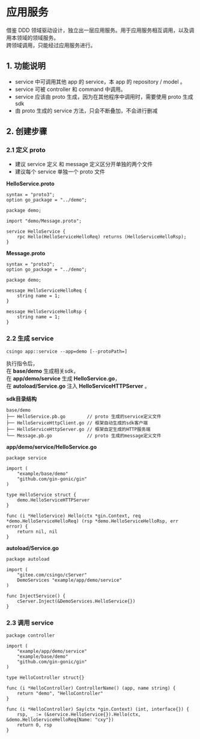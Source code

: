 # 应用服务

借鉴 DDD 领域驱动设计，独立出一层应用服务。用于应用服务相互调用，以及调用本领域的领域服务。  
跨领域调用，只能经过应用服务进行。

## 1. 功能说明

- service 中可调用其他 app 的 service，本 app 的 repository / model 。
- service 可被 controller 和 command 中调用。
- service 应该由 proto 生成，因为在其他程序中调用时，需要使用 proto 生成 sdk
- 由 proto 生成的 service 方法，只会不断叠加，不会进行删减

## 2. 创建步骤

### 2.1 定义 proto 

- 建议 service 定义 和 message 定义区分开单独的两个文件
- 建议每个 service 单独一个 proto 文件

**HelloService.proto**

```proto3
syntax = "proto3";
option go_package = "../demo";

package demo;

import "demo/Message.proto";

service HelloService {
    rpc Hello(HelloServiceHelloReq) returns (HelloServiceHelloRsp);
}
```

**Message.proto**

```proto3
syntax = "proto3";
option go_package = "../demo";

package demo;

message HelloServiceHelloReq {
    string name = 1;
}

message HelloServiceHelloRsp {
    string name = 1;
}
```

### 2.2 生成 service

```
csingo app::service --app=demo [--protoPath=]
```

执行指令后，  
在 **base/demo** 生成相关sdk，  
在 **app/demo/service** 生成 **HelloService.go**，  
在 **autoload/Service.go** 注入 **HelloServiceHTTPServer** 。

**sdk目录结构**

```
base/demo
├── HelloService.pb.go        // proto 生成的service定义文件
├── HelloServiceHttpClient.go // 框架自动生成的sdk客户端
├── HelloServiceHttpServer.go // 框架自定生成的HTTP服务端
└── Message.pb.go             // proto 生成的message定义文件
```

**app/demo/service/HelloService.go**

```
package service

import (
	"example/base/demo"
	"github.com/gin-gonic/gin"
)

type HelloService struct {
	demo.HelloServiceHTTPServer
}

func (i *HelloService) Hello(ctx *gin.Context, req *demo.HelloServiceHelloReq) (rsp *demo.HelloServiceHelloRsp, err error) {
	return nil, nil
}

```

**autoload/Service.go**

```
package autoload

import (
	"gitee.com/csingo/cServer"
	DemoServices "example/app/demo/service"
)

func InjectService() {
	cServer.Inject(&DemoServices.HelloService{})
}

```

### 2.3 调用 service

```golang
package controller

import (
	"example/app/demo/service"
	"example/base/demo"
	"github.com/gin-gonic/gin"
)

type HelloController struct{}

func (i *HelloController) ControllerName() (app, name string) {
	return "demo", "HelloController"
}

func (i *HelloController) Say(ctx *gin.Context) (int, interface{}) {
	rsp, _ := (&service.HelloService{}).Hello(ctx, &demo.HelloServiceHelloReq{Name: "cxy"})
	return 0, rsp
}
```